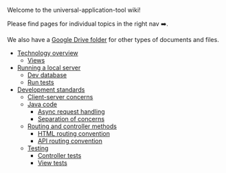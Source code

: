 Welcome to the universal-application-tool wiki!

Please find pages for individual topics in the right nav ➡️.

We also have a [Google Drive folder](https://drive.google.com/drive/folders/1_uVkq1uOD14p19DvQzbXs2s0XhSOQjgF?usp=sharing) for other types of documents and files.

* [Technology overview](https://github.com/seattle-uat/universal-application-tool/wiki/Dev-guide-&-standards#technology-overview)
  * [Views](https://github.com/seattle-uat/universal-application-tool/wiki/Dev-guide-&-standards#views)
* [Running a local server](https://github.com/seattle-uat/universal-application-tool/wiki/Dev-guide-&-standards#running-a-local-server)
  * [Dev database](https://github.com/seattle-uat/universal-application-tool/wiki/Dev-guide-&-standards#dev-database)
  * [Run tests](https://github.com/seattle-uat/universal-application-tool/wiki/Dev-guide-&-standards#run-tests)
* [Development standards](https://github.com/seattle-uat/universal-application-tool/wiki/Dev-guide-&-standards#development-standards)
  * [Client-server concerns](https://github.com/seattle-uat/universal-application-tool/wiki/Dev-guide-&-standards#client-server-concerns)
  * [Java code](https://github.com/seattle-uat/universal-application-tool/wiki/Dev-guide-&-standards#java-code)
    * [Async request handling](https://github.com/seattle-uat/universal-application-tool/wiki/Dev-guide-&-standards#async-request-handling)
    * [Separation of concerns](https://github.com/seattle-uat/universal-application-tool/wiki/Dev-guide-&-standards#separation-of-concerns)
  * [Routing and controller methods](https://github.com/seattle-uat/universal-application-tool/wiki/Dev-guide-&-standards#routing-and-controller-methods)
    * [HTML routing convention](https://github.com/seattle-uat/universal-application-tool/wiki/Dev-guide-&-standards#html-routing-convention)
    * [API routing convention](https://github.com/seattle-uat/universal-application-tool/wiki/Dev-guide-&-standards#api-routing-convention)
  * [Testing](https://github.com/seattle-uat/universal-application-tool/wiki/Dev-guide-&-standards#testing)
    * [Controller tests](https://github.com/seattle-uat/universal-application-tool/wiki/Dev-guide-&-standards#controller-tests)
    * [View tests](https://github.com/seattle-uat/universal-application-tool/wiki/Dev-guide-&-standards#view-tests)
